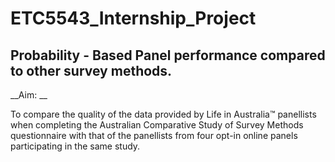 # ETC5543_Internship_Project

## Probability - Based Panel performance compared to other survey methods.

__Aim: __

To compare the quality of the data provided by Life in Australia™ panellists when completing the Australian Comparative Study of Survey Methods questionnaire with that of the panellists from four opt-in online panels participating in the same study.
